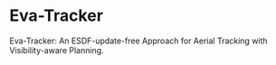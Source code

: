 # Eva-Tracker
Eva-Tracker: An ESDF-update-free Approach for Aerial Tracking with Visibility-aware Planning.
